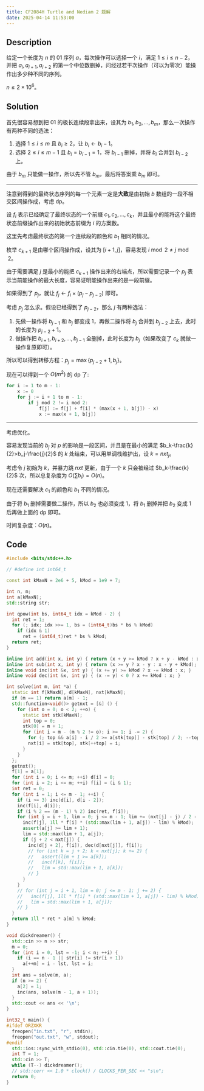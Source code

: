 ```yaml
---
title: CF2084H Turtle and Nediam 2 题解
date: 2025-04-14 11:53:00
---
```


## Description

给定一个长度为 $n$ 的 01 序列 $a$，每次操作可以选择一个 $i$，满足 $1\leq i\leq n-2$，并把 $a_i,a_{i+1},a_{i+2}$ 的第一个中位数删掉，问经过若干次操作（可以为零次）能操作出多少种不同的序列。

$n\leq 2\times 10^6$。

## Solution

首先很容易想到把 01 的极长连续段拿出来，设其为 $b_1,b_2,\ldots,b_m$，那么一次操作有两种不同的选法：

1. 选择 $1\leq i\leq m$ 且 $b_i\geq 2$，让 $b_i\gets b_i-1$。
2. 选择 $2\leq i\leq m-1$ 且 $b_i=b_{i-1}=1$，将 $b_{i-1}$ 删掉，并将 $b_i$ 合并到 $b_{i-2}$ 上。

由于 $b_m$ 只能做一操作，所以先不管 $b_m$，最后将答案乘 $b_m$ 即可。

---

注意到得到的最终状态序列的每一个元素一定是**大致**是由初始 $b$ 数组的一段不相交区间操作成，考虑 dp。

设 $f_i$ 表示已经确定了最终状态的一个前缀 $c_1,c_2,\ldots,c_k$，并且最小的能将这个最终状态前缀操作出来的初始状态前缀为 $i$ 的方案数。

这里先考虑最终状态的第一个连续段的颜色和 $b_1$ 相同的情况。

枚举 $c_{k+1}$ 是由哪个区间操作成，设其为 $[i+1,j]$，容易发现 $i\bmod 2\neq j\bmod 2$。

由于需要满足 $j$ 是最小的能把 $c_{k+1}$ 操作出来的右端点，所以需要记录一个 $p_j$ 表示当前能操作的最大长度，容易证明能操作出来的是一段前缀。

如果得到了 $p_j$，就让 $f_j\leftarrow f_i\times (p_j-p_{j-2})$ 即可。

考虑 $p_j$ 怎么求。假设已经得到了 $p_{j-2}$，那么 $j$ 有两种选法：

1. 先做一操作将 $b_{j-1}$ 和 $b_j$ 都变成 $1$，再做二操作将 $b_j$ 合并到 $b_{j-2}$ 上去，此时的长度为 $p_{j-2}+1$。
2. 做操作把 $b_{i+1},b_{i+2},\ldots,b_{j-1}$ 全删掉，此时长度为 $b_j$（如果改变了 $c_k$ 就做一操作复原即可）。

所以可以得到转移方程：$p_j=\max\{p_{j-2}+1,b_j\}$。

现在可以得到一个 $O(m^2)$ 的 dp 了:

```cpp
for i := 1 to m - 1:
    x := 0
    for j := i + 1 to m - 1:
        if j mod 2 != i mod 2:
            f[j] := f[j] + f[i] * (max(x + 1, b[j]) - x)
            x := max(x + 1, b[j])
```

---

考虑优化。

容易发现当前的 $b_j$ 对 $p$ 的影响是一段区间，并且是在最小的满足 $b_k-\frac{k}{2}>b_j-\frac{j}{2}$ 的 $k$ 处结束，可以用单调栈维护出，设 $k=nxt_j$。

考虑令 $j$ 初始为 $k$，并暴力跳 $nxt$ 更新，由于一个 $k$ 只会被经过 $b_k-\frac{k}{2}$ 次，所以总复杂度为 $O(\sum b_i)=O(n)$。

现在还需要解决 $c_1$ 的颜色和 $b_1$ 不同的情况。

由于将 $b_1$ 删掉需要做二操作，所以 $b_2$ 也必须变成 $1$，将 $b_1$ 删掉并把 $b_2$ 变成 $1$ 后再做上面的 dp 即可。

时间复杂度：$O(n)$。

## Code

```cpp
#include <bits/stdc++.h>

// #define int int64_t

const int kMaxN = 2e6 + 5, kMod = 1e9 + 7;

int n, m;
int a[kMaxN];
std::string str;

int qpow(int bs, int64_t idx = kMod - 2) {
  int ret = 1;
  for (; idx; idx >>= 1, bs = (int64_t)bs * bs % kMod)
    if (idx & 1)
      ret = (int64_t)ret * bs % kMod;
  return ret;
}

inline int add(int x, int y) { return (x + y >= kMod ? x + y - kMod : x + y); }
inline int sub(int x, int y) { return (x >= y ? x - y : x - y + kMod); }
inline void inc(int &x, int y) { (x += y) >= kMod ? x -= kMod : x; }
inline void dec(int &x, int y) { (x -= y) < 0 ? x += kMod : x; }

int solve(int m, int *a) {
  static int f[kMaxN], d[kMaxN], nxt[kMaxN];
  if (m == 1) return a[m] - 1;
  std::function<void()> getnxt = [&] () {
    for (int o = 0; o < 2; ++o) {
      static int stk[kMaxN];
      int top = 0;
      stk[0] = m + 1;
      for (int i = m - (m % 2 != o); i >= 1; i -= 2) {
        for (; top && a[i] - i / 2 >= a[stk[top]] - stk[top] / 2; --top) {}
        nxt[i] = stk[top], stk[++top] = i;
      }
    }
  };
  getnxt();
  f[1] = a[1];
  for (int i = 0; i <= m; ++i) d[i] = 0;
  for (int i = 2; i <= m; ++i) f[i] = (i & 1);
  int ret = 0;
  for (int i = 1; i <= m - 1; ++i) {
    if (i >= 3) inc(d[i], d[i - 2]);
    inc(f[i], d[i]);
    if (i % 2 == (m - 1) % 2) inc(ret, f[i]);
    for (int j = i + 1, lim = 0; j <= m - 1; lim += (nxt[j] - j) / 2 - 1, j = nxt[j]) {
      inc(f[j], 1ll * f[i] * (std::max(lim + 1, a[j]) - lim) % kMod);
      assert(a[j] >= lim + 1);
      lim = std::max(lim + 1, a[j]);
      if (j + 2 < nxt[j]) {
        inc(d[j + 2], f[i]), dec(d[nxt[j]], f[i]);
        // for (int k = j + 2; k < nxt[j]; k += 2) {
        //   assert(lim + 1 >= a[k]);
        //   inc(f[k], f[i]);
        //   lim = std::max(lim + 1, a[k]);
        // }
      }
    }
    // for (int j = i + 1, lim = 0; j <= m - 1; j += 2) {
    //   inc(f[j], 1ll * f[i] * (std::max(lim + 1, a[j]) - lim) % kMod);
    //   lim = std::max(lim + 1, a[j]);
    // }
  }
  return 1ll * ret * a[m] % kMod;
}

void dickdreamer() {
  std::cin >> n >> str;
  m = 0;
  for (int i = 0, lst = -1; i < n; ++i) {
    if (i == n - 1 || str[i] != str[i + 1])
      a[++m] = i - lst, lst = i;
  }
  int ans = solve(m, a);
  if (n >= 2) {
    a[2] = 1;
    inc(ans, solve(m - 1, a + 1));
  }
  std::cout << ans << '\n';
}

int32_t main() {
#ifdef ORZXKR
  freopen("in.txt", "r", stdin);
  freopen("out.txt", "w", stdout);
#endif
  std::ios::sync_with_stdio(0), std::cin.tie(0), std::cout.tie(0);
  int T = 1;
  std::cin >> T;
  while (T--) dickdreamer();
  // std::cerr << 1.0 * clock() / CLOCKS_PER_SEC << "s\n";
  return 0;
}
```